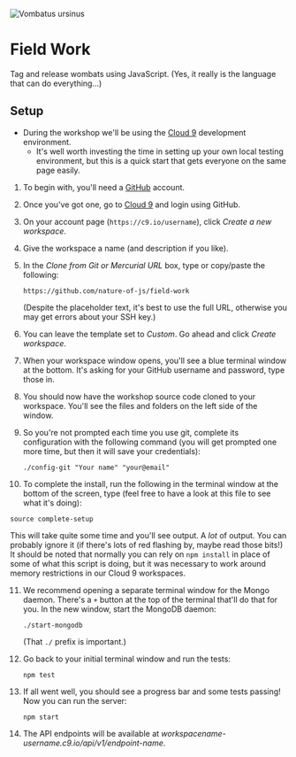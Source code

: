 ![Vombatus ursinus](https://upload.wikimedia.org/wikipedia/commons/thumb/1/18/Vombatus_ursinus_-Maria_Island_National_Park.jpg/320px-Vombatus_ursinus_-Maria_Island_National_Park.jpg)

# Field Work

Tag and release wombats using JavaScript. (Yes, it really is the language that can do everything...)


## Setup

* During the workshop we'll be using the [Cloud 9](https://c9.io) development environment.
  * It's well worth investing the time in setting up your own local testing environment, but this is a quick start that gets everyone on the same page easily.

1. To begin with, you'll need a [GitHub](https://github.com) account.
2. Once you've got one, go to [Cloud 9](https://c9.io) and login using GitHub.
3. On your account page (`https://c9.io/username`), click _Create a new workspace_.
4. Give the workspace a name (and description if you like).
5. In the *Clone from Git or Mercurial URL* box, type or copy/paste the following:

   ```
   https://github.com/nature-of-js/field-work
   ```

   (Despite the placeholder text, it's best to use the full URL, otherwise you may get errors about your SSH key.)
6. You can leave the template set to _Custom_. Go ahead and click _Create workspace_.
7. When your workspace window opens, you'll see a blue terminal window at the bottom. It's asking for your GitHub username and password, type those in.
8. You should now have the workshop source code cloned to your workspace. You'll see the files and folders on the left side of the window.
9. So you're not prompted each time you use git, complete its configuration with the following command (you will get prompted one more time, but then it will save your credentials):

    ```
    ./config-git "Your name" "your@email"
    ```

10. To complete the install, run the following in the terminal window at the bottom of the screen, type (feel free to have a look at this file to see what it's doing):

   ```
   source complete-setup
   ```

This will take quite some time and you'll see output. A *lot* of output. You can probably ignore it (if there's lots of red flashing by, maybe read those bits!) It should be noted that normally you can rely on `npm install` in place of some of what this script is doing, but it was necessary to work around memory restrictions in our Cloud 9 workspaces.

11. We recommend opening a separate terminal window for the Mongo daemon. There's a `+` button at the top of the terminal that'll do that for you. In the new window, start the MongoDB daemon:

    ```
    ./start-mongodb
    ```

    (That `./` prefix is important.)

12. Go back to your initial terminal window and run the tests:

    ```
    npm test
    ```

13. If all went well, you should see a progress bar and some tests passing! Now you can run the server:

    ```
    npm start
    ```

14. The API endpoints will be available at _workspacename-username.c9.io/api/v1/endpoint-name_.

